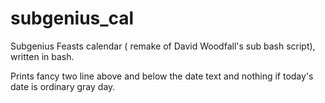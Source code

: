 # subgenius_cal
Subgenius Feasts calendar ( remake of David Woodfall's sub bash script), written in bash.

Prints fancy two line above and below the date text and nothing if today's date is ordinary gray day.

